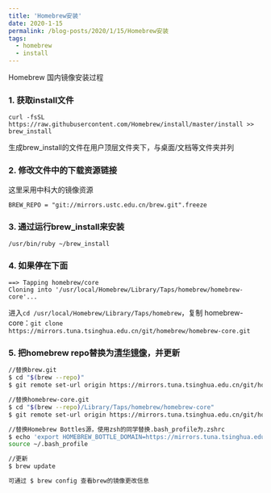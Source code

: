 ```yaml
---
title: 'Homebrew安装'
date: 2020-1-15
permalink: /blog-posts/2020/1/15/Homebrew安装
tags:
  - homebrew
  - install
---
```


Homebrew 国内镜像安装过程

### 1. 获取install文件

`curl -fsSL https://raw.githubusercontent.com/Homebrew/install/master/install >> brew_install`

生成brew_install的文件在用户顶层文件夹下，与桌面/文档等文件夹并列

### 2. 修改文件中的下载资源链接

这里采用中科大的镜像资源

`BREW_REPO = "git://mirrors.ustc.edu.cn/brew.git".freeze`

### 3. 通过运行brew_install来安装

```
/usr/bin/ruby ~/brew_install
```

### 4. 如果停在下面

```
==> Tapping homebrew/core
Cloning into '/usr/local/Homebrew/Library/Taps/homebrew/homebrew-core'...
```

进入`cd /usr/local/Homebrew/Library/Taps/homebrew`，复制 homebrew-core：`git clone https://mirrors.tuna.tsinghua.edu.cn/git/homebrew/homebrew-core.git`

### 5. 把homebrew repo替换为[清华镜像](https://mirrors.tuna.tsinghua.edu.cn/help/homebrew)，并更新

```bash
//替换brew.git
$ cd "$(brew --repo)" 
$ git remote set-url origin https://mirrors.tuna.tsinghua.edu.cn/git/homebrew/brew.git

//替换homebrew-core.git
$ cd "$(brew --repo)/Library/Taps/homebrew/homebrew-core"
$ git remote set-url origin https://mirrors.tuna.tsinghua.edu.cn/git/homebrew/homebrew-core.git

//替换Homebrew Bottles源，使用zsh的同学替换.bash_profile为.zshrc
$ echo 'export HOMEBREW_BOTTLE_DOMAIN=https://mirrors.tuna.tsinghua.edu.cn/homebrew-bottles' >> ~/.bash_profile
source ~/.bash_profile

//更新
$ brew update

可通过 $ brew config 查看brew的镜像更改信息
```







